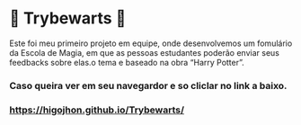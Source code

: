 # :school_satchel: Trybewarts :school_satchel:

Este foi meu primeiro projeto em equipe, onde desenvolvemos um fomulário da Escola de Magia, em que as pessoas estudantes poderão enviar seus feedbacks sobre elas.o tema e baseado na obra “Harry Potter”.

### Caso queira ver em seu navegardor e so cliclar no link a baixo.
### https://higojhon.github.io/Trybewarts/